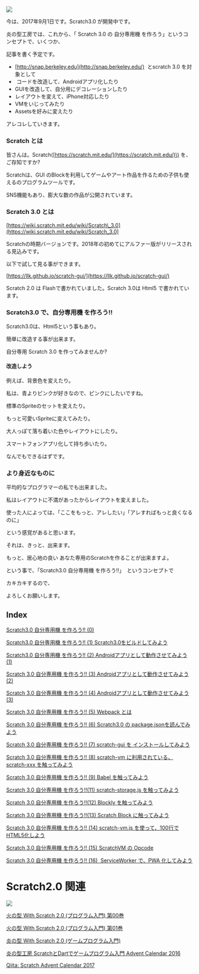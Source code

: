 [  
![](https://2.bp.blogspot.com/-F9nZrCbgRK0/Waqlbhj3zkI/AAAAAAAABIw/2q207WAuiqkwlSJLU03rwW4sPO4fKnFSwCK4BGAYYCw/s400/FreshPaint-261-2017.09.02-09.32.32.png)](http://2.bp.blogspot.com/-F9nZrCbgRK0/Waqlbhj3zkI/AAAAAAAABIw/2q207WAuiqkwlSJLU03rwW4sPO4fKnFSwCK4BGAYYCw/s1600/FreshPaint-261-2017.09.02-09.32.32.png)

  


今は、2017年9月1日です。Scratch3.0 が開発中です。

炎の型工房では、これから、「 Scratch 3.0 の 自分専用機 を作ろう」というコンセプトで、いくつか、

記事を書く予定です。



* [http://snap.berkeley.edu](http://snap.berkeley.edu/)
   とscratch 3.0 を対象として
*  コードを改造して、Androidアプリ化したり
* GUIを改造して、自分用にデコレーションしたり
* レイアウトを変えて、iPhone対応したり
* VMをいじってみたり
* Assetsを好みに変えたり

  


アレコレしていきます。

  


  


### Scratch とは

皆さんは。Scratch\([https://scratch.mit.edu/](https://scratch.mit.edu/)\) を、ご存知ですか?

Scratchは、GUI のBlockを利用してゲームやアート作品を作るための子供も使えるのプログラムツールです。

SNS機能もあり、膨大な数の作品が公開されています。

  


  


### Scratch 3.0 とは

[https://wiki.scratch.mit.edu/wiki/Scratch\_3.0](https://wiki.scratch.mit.edu/wiki/Scratch_3.0)

Scratchの時期バージョンです。2018年の初めてにアルファー版がリリースされる見込みです。

  


以下で試して見る事ができます。

[https://llk.github.io/scratch-gui/](https://llk.github.io/scratch-gui/)

  


Scratch 2.0 は Flashで書かれていました。Scratch 3.0は Html5 で書かれています。

  


  


### Scratch3.0 で、自分専用機 を作ろう!!

Scratch3.0は、Html5という事もあり。

簡単に改造する事が出来ます。

  


自分専用 Scratch 3.0 を作ってみませんか?

  


#### 改造しよう

例えば、背景色を変えたり。

私は、青よりピンクが好きなので、ピンクにしたいですね。



標準のSpriteのセットを変えたり。

もっと可愛いSpriteに変えてみたり。

大人っぽて落ち着いた色やレイアウトにしたり。

スマートフォンアプリ化して持ち歩いたり。



なんでもできるはずです。

  


### より身近なものに

平均的なプログラマーの私でも出来ました。

私はレイアウトに不満があったからレイアウトを変えました。

  


使った人によっては、「ここをもっと、アレしたい」「アレすればもっと良くなるのに」

という感覚があると思います。

  


それは、きっと、出来ます。

もっと、居心地の良い あなた専用のScratchを作ることが出来ますよ。

  


  


という事で、「Scratch3.0 自分専用機 を作ろう!!」　というコンセプトで

カキカキするので、

よろしくお願いします。

  




## Index

[Scratch3.0 自分専用機 を作ろう!! \(0\)](http://blogger.firefirestyle.net/2017/09/scratch30-0.html)

[Scratch3.0 自分専用機 を作ろう!! \(1\) Scratch3.0をビルドしてみよう](http://blogger.firefirestyle.net/2017/12/scratch30-1-scratch30.html)

[Scratch3.0 自分専用機 を作ろう!! \(2\) Androidアプリとして動作させてみよう \(1\)](http://blogger.firefirestyle.net/2017/12/scratch30-2-scratch30-android-1.html)

[Scratch 3.0 自分専用機 を作ろう!! \(3\) Androidアプリとして動作させてみよう \(2\)](http://blogger.firefirestyle.net/2017/12/scratch-30-3-scratch30-android-2.html)

[Scratch 3.0 自分専用機 を作ろう!! \(4\) Androidアプリとして動作させてみよう \(3\)](http://blogger.firefirestyle.net/2017/12/scratch-30-3-scratch30-android-3.html)

[Scratch 3.0 自分専用機 を作ろう!! \(5\) Webpack とは](http://blogger.firefirestyle.net/2017/12/scratch-30-5-webpack.html)

[Scratch 3.0 自分専用機 を作ろう!! \(6\) Scratch3.0 の package.jsonを読んでみよう](http://blogger.firefirestyle.net/2017/12/scratch-30-6-scratch30-packagejson.html)

[Scratch 3.0 自分専用機 を作ろう!! \(7\) scratch-gui を インストールしてみよう](http://blogger.firefirestyle.net/2017/12/scratch-30-7-scratch-gui.html)

[Scratch 3.0 自分専用機 を作ろう!! \(8\) scratch-vm に利用されている、scratch-xxx を触ってみよう](http://blogger.firefirestyle.net/2017/12/scratch-30-8-scratch-vm-scratch-xxx.html)

[Scratch 3.0 自分専用機 を作ろう!! \(9\) Babel を触ってみよう](http://blogger.firefirestyle.net/2017/12/scratch-30-9-babel.html)

[Scratch 3.0 自分専用機 を作ろう!!\(11\) scratch-storage.js を触ってみよう](http://blogger.firefirestyle.net/2017/12/scratch-30-11-scratch-storagejs.html)

[Scratch 3.0 自分専用機 を作ろう!!\(12\) Blockly を触ってみよう](http://blogger.firefirestyle.net/2017/12/scratch-30-12-blockly.html)

[Scratch 3.0 自分専用機 を作ろう!!\(13\) Scratch Block に触ってみよう](http://blogger.firefirestyle.net/2017/12/scratch-30-13-scratch-block.html)

[Scratch 3.0 自分専用機 を作ろう!! \(14\) scratch-vm.js を使って、100行でHTML5化しよう](http://blogger.firefirestyle.net/2017/12/scratch-30-14-scratch-vmjs-100html5.html)

[Scratch 3.0 自分専用機 を作ろう!! \(15\) ScratchVM の Opcode](http://blogger.firefirestyle.net/2017/12/scratch-30-15-scratchvm-opcode.html)

[Scratch 3.0 自分専用機 を作ろう!! \(16\)  ServiceWorker で、PWA 化してみよう](http://blogger.firefirestyle.net/2017/12/scratch-30-16-serviceworker-pwa.html)

  




# Scratch2.0 関連 

[![](https://1.bp.blogspot.com/-oRgZwtRTk70/Wi1quO9l8zI/AAAAAAAABTg/EqPqVmyO6UYuT70Ki_eEINCSk-Mu2YTJgCLcBGAs/s400/FireStyle_000_00_003.png)](https://1.bp.blogspot.com/-oRgZwtRTk70/Wi1quO9l8zI/AAAAAAAABTg/EqPqVmyO6UYuT70Ki_eEINCSk-Mu2YTJgCLcBGAs/s1600/FireStyle_000_00_003.png)

  


[火の型 With Scratch 2.0 \(プログラム入門\) 第00巻](https://www.gitbook.com/book/kyorohiro/firestyle/details)

[火の型 With Scratch 2.0 \(プログラム入門\) 第01巻](https://www.gitbook.com/book/kyorohiro/firestyle01/details)

[炎の型 With Scratch 2.0 \(ゲームプログラム入門\)](https://www.gitbook.com/book/kyorohiro/doc_scratch/details)



[炎の型工房 ScratchとDartでゲームプログラム入門 Advent Calendar 2016](https://qiita.com/advent-calendar/2016/firefirestyle-studio)

[Qiita: Scratch Advent Calendar 2017](https://qiita.com/advent-calendar/2017/scratch)

  







